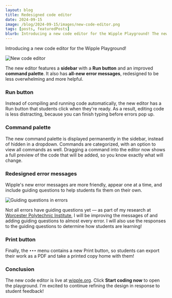 ```yaml
---
layout: blog
title: Redesigned code editor
date: 2024-09-15
image: /blog/2024-09-15/images/new-code-editor.png
tags: [posts, featuredPosts]
blurb: Introducing a new code editor for the Wipple Playground! The new editor features a sidebar with a Run button and an improved command palette. It also has all-new error messages, redesigned to be less overwhelming and more helpful.
---
```


Introducing a new code editor for the Wipple Playground!

![New code editor](/blog/2024-09-15/images/new-code-editor.png)

The new editor features a **sidebar** with a **Run button** and an improved **command palette**. It also has **all-new error messages**, redesigned to be less overwhelming and more helpful.

### Run button

Instead of compiling and running code automatically, the new editor has a Run button that students click when they're ready. As a result, editing code is less distracting, because you can finish typing before errors pop up.

### Command palette

The new command palette is displayed permanently in the sidebar, instead of hidden in a dropdown. Commands are categorized, with an option to view all commands as well. Dragging a command into the editor now shows a full preview of the code that will be added, so you know exactly what will change.

### Redesigned error messages

Wipple's new error messages are more friendly, appear one at a time, and include guiding questions to help students fix them on their own.

![Guiding questions in errors](/blog/2024-09-15/images/error-guiding-questions.gif)

Not all errors have guiding questions yet — as part of my research at [Worcester Polytechnic Institute](https://www.wpi.edu), I will be improving the messages of and adding guiding questions to almost every error. I will also use the responses to the guiding questions to determine how students are learning!

### Print button

Finally, the `•••` menu contains a new Print button, so students can export their work as a PDF and take a printed copy home with them!

### Conclusion

The new code editor is live at [wipple.org](https://www.wipple.org). Click **Start coding now** to open the playground. I'm excited to continue refining the design in response to student feedback!
